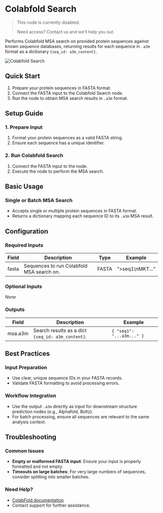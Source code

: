 # Colabfold Search

> This node is currently disabled.
>
> Need access? Contact us and we’ll help you out. 

Performs Colabfold MSA search on provided protein sequences against known sequence databases, returning results for each sequence in `.a3m` format as a dictionary `{seq_id: a3m_content}`.

<img src="/images/nodes/biotech/protein-structure-prediction/colabfold-search.png" alt="Colabfold Search" class="rounded-lg">

## Quick Start

1. Prepare your protein sequences in FASTA format.
2. Connect the FASTA input to the Colabfold Search node.
3. Run the node to obtain MSA search results in `.a3m` format.

## Setup Guide

### 1. Prepare Input
1. Format your protein sequences as a valid FASTA string.
2. Ensure each sequence has a unique identifier.

### 2. Run Colabfold Search
1. Connect the FASTA input to the node.
2. Execute the node to perform the MSA search.

## Basic Usage

### Single or Batch MSA Search
* Accepts single or multiple protein sequences in FASTA format.
* Returns a dictionary mapping each sequence ID to its `.a3m` MSA result.

## Configuration

### Required Inputs
| Field | Description | Type | Example |
|-------|-------------|------|---------|
| fasta | Sequences to run Colabfold MSA search on. | FASTA | ">seq1\nMKT..." |

### Optional Inputs
*None*

### Outputs
| Field | Description | Example |
|-------|-------------|---------|
| msa.a3m | Search results as a dict `{seq_id: a3m_content}`. | `{ "seq1": "...a3m..." }` |

## Best Practices

### Input Preparation
* Use clear, unique sequence IDs in your FASTA records.
* Validate FASTA formatting to avoid processing errors.

### Workflow Integration
* Use the output `.a3m` directly as input for downstream structure prediction nodes (e.g., Alphafold, Boltz).
* For batch processing, ensure all sequences are relevant to the same analysis context.

## Troubleshooting

### Common Issues
* **Empty or malformed FASTA input**: Ensure your input is properly formatted and not empty.
* **Timeouts on large batches**: For very large numbers of sequences, consider splitting into smaller batches.

### Need Help?
* [ColabFold documentation](https://colabfold.com/)
* Contact support for further assistance.
